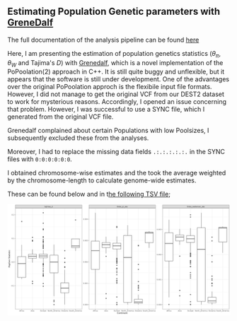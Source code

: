 ## Estimating Population Genetic parameters with [GreneDalf](https://github.com/lczech/grenedalf)

The full documentation of the analysis pipeline can be found [here](shell/main.sh)

Here, I am presenting the estimation of population genetics statistics ($\theta_{\pi}$, $\theta_W$ and Tajima's _D_) with [Grenedalf](https://github.com/lczech/grenedalf), which is a novel implementation of the PoPoolation(2) approach in C++. It is still quite buggy and unflexible, but it appears that the software is still under development. One of the advantages over the original PoPoolation approch is the flexibile input file formats. However, I did not manage to get the original VCF from our DEST2 dataset to work for mysterious reasons. Accordingly, I opened an issue concerning that problem. However, I was successful to use a SYNC file, which I generated from the original VCF file. 

Grenedalf complained about certain Populations with low Poolsizes, I subsequently excluded these from the analyses.

Moreover, I had to replace the missing data fields `.:.:.:.:.:.` in the SYNC files with `0:0:0:0:0:0`.

I obtained chromosome-wise estimates and the took the average weighted by the chromosome-length to calculate genome-wide estimates.

These can be found below and in t[he following TSV file](results/Grenedalf.summary);

![Grenedalf.png](results/Grenedalf.png)